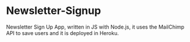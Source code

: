 # Newsletter-Signup

Newsletter Sign Up App, written in JS with Node.js, it uses the MailChimp API to save users and it is deployed in Heroku.
